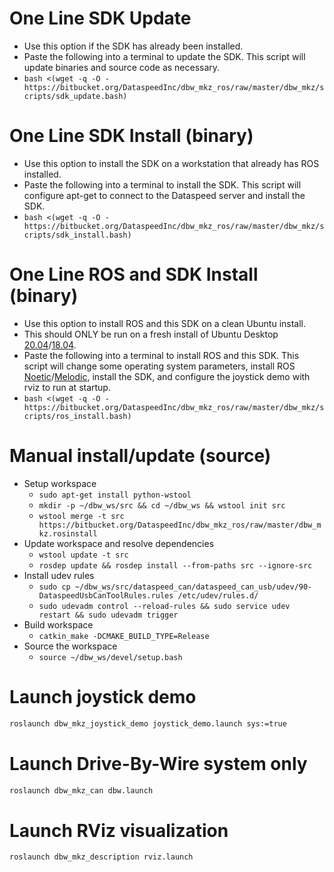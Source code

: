 # One Line SDK Update

* Use this option if the SDK has already been installed.
* Paste the following into a terminal to update the SDK. This script will update binaries and source code as necessary.
* ```bash <(wget -q -O - https://bitbucket.org/DataspeedInc/dbw_mkz_ros/raw/master/dbw_mkz/scripts/sdk_update.bash)```

# One Line SDK Install (binary)

* Use this option to install the SDK on a workstation that already has ROS installed.
* Paste the following into a terminal to install the SDK. This script will configure apt-get to connect to the Dataspeed server and install the SDK.
* ```bash <(wget -q -O - https://bitbucket.org/DataspeedInc/dbw_mkz_ros/raw/master/dbw_mkz/scripts/sdk_install.bash)```

# One Line ROS and SDK Install (binary)

* Use this option to install ROS and this SDK on a clean Ubuntu install.
* This should ONLY be run on a fresh install of Ubuntu Desktop [20.04](http://releases.ubuntu.com/20.04/)/[18.04](http://releases.ubuntu.com/18.04/).
* Paste the following into a terminal to install ROS and this SDK. This script will change some operating system parameters, install ROS [Noetic](http://wiki.ros.org/noetic/Installation/Ubuntu)/[Melodic](http://wiki.ros.org/melodic/Installation/Ubuntu), install the SDK, and configure the joystick demo with rviz to run at startup.
* ```bash <(wget -q -O - https://bitbucket.org/DataspeedInc/dbw_mkz_ros/raw/master/dbw_mkz/scripts/ros_install.bash)```

# Manual install/update (source)

* Setup workspace
    * ```sudo apt-get install python-wstool```
    * ```mkdir -p ~/dbw_ws/src && cd ~/dbw_ws && wstool init src```
    * ```wstool merge -t src https://bitbucket.org/DataspeedInc/dbw_mkz_ros/raw/master/dbw_mkz.rosinstall```
* Update workspace and resolve dependencies
    * ```wstool update -t src```
    * ```rosdep update && rosdep install --from-paths src --ignore-src```
* Install udev rules
    * ```sudo cp ~/dbw_ws/src/dataspeed_can/dataspeed_can_usb/udev/90-DataspeedUsbCanToolRules.rules /etc/udev/rules.d/```
    * ```sudo udevadm control --reload-rules && sudo service udev restart && sudo udevadm trigger```
* Build workspace
    * ```catkin_make -DCMAKE_BUILD_TYPE=Release```
* Source the workspace
    * ```source ~/dbw_ws/devel/setup.bash```

# Launch joystick demo
```bash
roslaunch dbw_mkz_joystick_demo joystick_demo.launch sys:=true
```

# Launch Drive-By-Wire system only
```bash
roslaunch dbw_mkz_can dbw.launch
```

# Launch RViz visualization
```bash
roslaunch dbw_mkz_description rviz.launch
```
